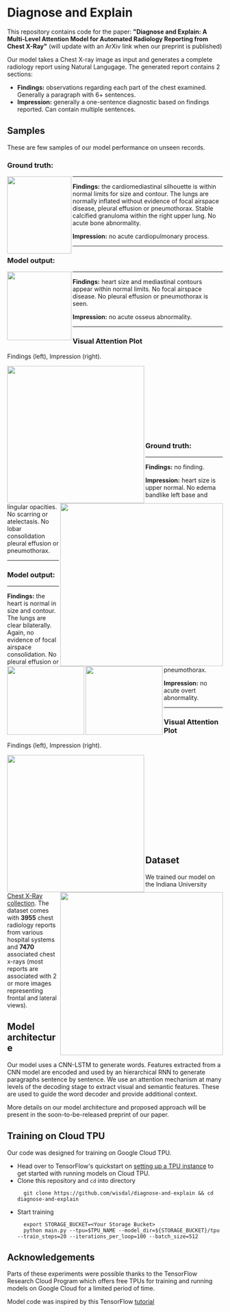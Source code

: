 # Diagnose and Explain
This repository contains code for the paper: **"Diagnose and Explain: A Multi-Level Attention Model for Automated Radiology Reporting from Chest X-Ray"** (will update with an ArXiv link when our preprint is published)

Our model takes a Chest X-ray image as input and generates a complete radiology report using Natural Langugage. The generated report contains 2 sections:
* **Findings:** observations regarding each part of the chest examined. Generally a paragraph with 6+ sentences.
* **Impression:** generally a one-sentence diagnostic based on findings reported. Can contain multiple sentences.

## Samples 

These are few samples of our model performance on unseen records.

### Ground truth: 
<image align='left' src="samples/image_3707.png"  width="150px" height="180px"/>

---

**Findings:** the cardiomediastinal silhouette is within normal limits for size and contour. The lungs are normally inflated without evidence of focal airspace disease, pleural effusion or pneumothorax. Stable calcified granuloma within the right upper lung. No acute bone abnormality.

**Impression:** no acute cardiopulmonary process.

---
### Model output:
<image align='left' src="samples/image_3707.png" width="150px" height="160px"/>

---

**Findings:** heart size and mediastinal contours appear within normal limits. No focal airspace disease. No pleural effusion or pneumothorax is seen.

**Impression:** no acute osseus abnormality.

---

### Visual Attention Plot
Findings (left), Impression (right).
<p>
	<image align='left' src="samples/findings_attention_plot_3707.png" width="320px" height="320px"/>    
	<image align='right' src="samples/impression_attention_plot_3707.png" width="380px"/>
</p>
<br/><br/><br/><br/><br/><br/><br/><br/><br/>

### Ground truth: 
<image align='left' src="samples/image_1868.png"  width="180px" height="160px"/>

---

**Findings:** no finding.

**Impression:** heart size is upper normal. No edema bandlike left base and lingular opacities. No scarring or atelectasis. No lobar consolidation pleural effusion or pneumothorax.

---
### Model output:
<image align='left' src="samples/image_1868.png" width="180px" height="160px"/>

---

**Findings:** the heart is normal in size and contour. The lungs are clear bilaterally. Again, no evidence of focal airspace consolidation. No pleural effusion or pneumothorax.

**Impression:** no acute overt abnormality.

---

### Visual Attention Plot
Findings (left), Impression (right).
<p>
	<image align='left' src="samples/findings_attention_plot_1868.png" width="320px" height="320px"/>    
	<image align='right' src="samples/impression_attention_plot_1868.png" width="380px"/>
</p>
<br/><br/><br/><br/><br/><br/><br/><br/><br/><br/><br/><br/>

## Dataset
We trained our model on the Indiana University [Chest X-Ray collection](https://openi.nlm.nih.gov/faq.php). The dataset
comes with **3955** chest radiology reports from various hospital systems and **7470** associated chest x-rays 
(most reports are associated with 2 or more images representing frontal and lateral views).

## Model architecture
Our model uses a CNN-LSTM to generate words. Features extracted from a CNN model are encoded and used by an hierarchical RNN to generate paragraphs sentence by sentence. We use an attention mechanism at many levels of the decoding stage to extract visual and semantic features. These are used to guide the word decoder and provide additional context.

More details on our model architecture and proposed approach will be present in the soon-to-be-released preprint of our paper.

## Training on Cloud TPU
Our code was designed for training on Google Cloud TPU.

* Head over to TensorFlow's quickstart on [setting up a TPU instance](https://cloud.google.com/tpu/docs/quickstart) to get started with running models on Cloud TPU.
* Clone this repository and `cd` into directory 
  ```
	git clone https://github.com/wisdal/diagnose-and-explain && cd diagnose-and-explain
  ```
* Start training
  ```
    export STORAGE_BUCKET=<Your Storage Bucket>
    python main.py --tpu=$TPU_NAME --model_dir=${STORAGE_BUCKET}/tpu --train_steps=20 --iterations_per_loop=100 --batch_size=512
  ```
  
## Acknowledgements
Parts of these experiments were possible thanks to the TensorFlow Research Cloud Program which offers free TPUs for training and running models on Google Cloud for a limited period of time.

Model code was inspired by this TensorFlow [tutorial](https://github.com/tensorflow/tensorflow/blob/r1.13/tensorflow/contrib/eager/python/examples/nmt_with_attention/nmt_with_attention.ipynb)
